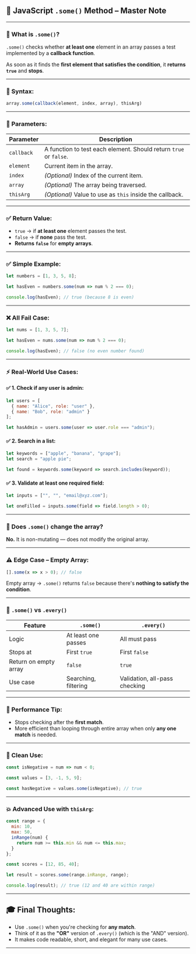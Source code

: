 
## 🧠 JavaScript `.some()` Method – Master Note

---

### 🔹 What is `.some()`?

`.some()` checks whether **at least one** element in an array passes a test implemented by a **callback function**.

As soon as it finds the **first element that satisfies the condition**, it **returns `true`** and **stops**.

---

### 🧾 Syntax:

```js
array.some(callback(element, index, array), thisArg)
```

---

### 🔸 Parameters:

| Parameter  | Description                                                       |
| ---------- | ----------------------------------------------------------------- |
| `callback` | A function to test each element. Should return `true` or `false`. |
| `element`  | Current item in the array.                                        |
| `index`    | *(Optional)* Index of the current item.                           |
| `array`    | *(Optional)* The array being traversed.                           |
| `thisArg`  | *(Optional)* Value to use as `this` inside the callback.          |

---

### ✅ Return Value:

* `true` → if **at least one** element passes the test.
* `false` → if **none** pass the test.
* **Returns `false`** for **empty arrays**.

---

### ✅ Simple Example:

```js
let numbers = [1, 3, 5, 8];

let hasEven = numbers.some(num => num % 2 === 0);

console.log(hasEven); // true (because 8 is even)
```

---

### ❌ All Fail Case:

```js
let nums = [1, 3, 5, 7];

let hasEven = nums.some(num => num % 2 === 0);

console.log(hasEven); // false (no even number found)
```

---

### ⚡ Real-World Use Cases:

#### ✅ 1. Check if any user is admin:

```js
let users = [
  { name: "Alice", role: "user" },
  { name: "Bob", role: "admin" }
];

let hasAdmin = users.some(user => user.role === "admin");
```

#### ✅ 2. Search in a list:

```js
let keywords = ["apple", "banana", "grape"];
let search = "apple pie";

let found = keywords.some(keyword => search.includes(keyword));
```

#### ✅ 3. Validate at least one required field:

```js
let inputs = ["", "", "email@xyz.com"];

let oneFilled = inputs.some(field => field.length > 0);
```

---

### 🔄 Does `.some()` change the array?

**No.** It is non-mutating — does not modify the original array.

---

### ⚠ Edge Case – Empty Array:

```js
[].some(x => x > 0); // false
```

Empty array → `.some()` returns `false` because there's **nothing to satisfy the condition**.

---

### 📌 `.some()` vs `.every()`

| Feature               | `.some()`            | `.every()`                    |
| --------------------- | -------------------- | ----------------------------- |
| Logic                 | At least one passes  | All must pass                 |
| Stops at              | First `true`         | First `false`                 |
| Return on empty array | `false`              | `true`                        |
| Use case              | Searching, filtering | Validation, all-pass checking |

---

### 🧪 Performance Tip:

* Stops checking after the **first match**.
* More efficient than looping through entire array when only **any one match** is needed.

---

### 🧼 Clean Use:

```js
const isNegative = num => num < 0;

const values = [3, -1, 5, 9];

const hasNegative = values.some(isNegative); // true
```

---

### 💥 Advanced Use with `thisArg`:

```js
const range = {
  min: 10,
  max: 50,
  inRange(num) {
    return num >= this.min && num <= this.max;
  }
};

const scores = [12, 85, 40];

let result = scores.some(range.inRange, range);

console.log(result); // true (12 and 40 are within range)
```

---

## 🎓 Final Thoughts:

* Use `.some()` when you're checking for **any match**.
* Think of it as the **"OR"** version of `.every()` (which is the "AND" version).
* It makes code readable, short, and elegant for many use cases.

---